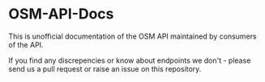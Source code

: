 # OSM-API-Docs

This is unofficial documentation of the OSM API maintained by consumers of the API.

If you find any discrepencies or know about endpoints we don't - please send us a pull request or raise an issue on this repository.
